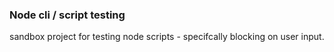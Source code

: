 ### Node cli / script testing

sandbox project for testing node scripts - specifcally blocking on user input.
